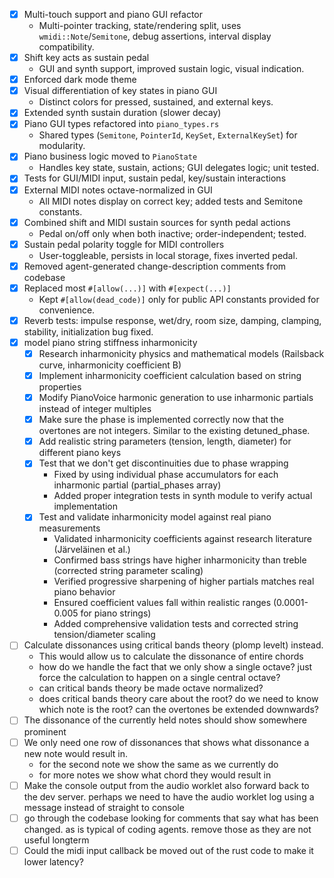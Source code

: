 - [x] Multi-touch support and piano GUI refactor
  - Multi-pointer tracking, state/rendering split, uses `wmidi::Note`/`Semitone`, debug assertions, interval display compatibility.
- [x] Shift key acts as sustain pedal
  - GUI and synth support, improved sustain logic, visual indication.
- [x] Enforced dark mode theme
- [x] Visual differentiation of key states in piano GUI
  - Distinct colors for pressed, sustained, and external keys.
- [x] Extended synth sustain duration (slower decay)
- [x] Piano GUI types refactored into `piano_types.rs`
  - Shared types (`Semitone`, `PointerId`, `KeySet`, `ExternalKeySet`) for modularity.
- [x] Piano business logic moved to `PianoState`
  - Handles key state, sustain, actions; GUI delegates logic; unit tested.
- [x] Tests for GUI/MIDI input, sustain pedal, key/sustain interactions
- [x] External MIDI notes octave-normalized in GUI
  - All MIDI notes display on correct key; added tests and Semitone constants.
- [x] Combined shift and MIDI sustain sources for synth pedal actions
  - Pedal on/off only when both inactive; order-independent; tested.
- [x] Sustain pedal polarity toggle for MIDI controllers
  - User-toggleable, persists in local storage, fixes inverted pedal.
- [x] Removed agent-generated change-description comments from codebase
- [x] Replaced most `#[allow(...)]` with `#[expect(...)]`
  - Kept `#[allow(dead_code)]` only for public API constants provided for convenience.
- [x] Reverb tests: impulse response, wet/dry, room size, damping, clamping, stability, initialization bug fixed.
- [x] model piano string stiffness inharmonicity
    - [x] Research inharmonicity physics and mathematical models (Railsback curve, inharmonicity coefficient B)
    - [x] Implement inharmonicity coefficient calculation based on string properties
    - [x] Modify PianoVoice harmonic generation to use inharmonic partials instead of integer multiples
    - [x] Make sure the phase is implemented correctly now that the overtones are not integers. Similar to the existing detuned_phase.
    - [x] Add realistic string parameters (tension, length, diameter) for different piano keys
    - [x] Test that we don't get discontinuities due to phase wrapping
        - Fixed by using individual phase accumulators for each inharmonic partial (partial_phases array)
        - Added proper integration tests in synth module to verify actual implementation
    - [x] Test and validate inharmonicity model against real piano measurements
        - Validated inharmonicity coefficients against research literature (Järveläinen et al.)
        - Confirmed bass strings have higher inharmonicity than treble (corrected string parameter scaling)
        - Verified progressive sharpening of higher partials matches real piano behavior
        - Ensured coefficient values fall within realistic ranges (0.0001-0.005 for piano strings)
        - Added comprehensive validation tests and corrected string tension/diameter scaling
- [ ] Calculate dissonances using critical bands theory (plomp levelt) instead.
    - This would allow us to calculate the dissonance of entire chords
    - how do we handle the fact that we only show a single octave? just force the calculation to happen on a single central octave?
    - can critical bands theory be made octave normalized?
    - does critical bands theory care about the root? do we need to know which note is the root? can the overtones be extended downwards?
- [ ] The dissonance of the currently held notes should show somewhere prominent
- [ ] We only need one row of dissonances that shows what dissonance a new note would result in.
    - for the second note we show the same as we currently do
    - for more notes we show what chord they would result in
- [ ] Make the console output from the audio worklet also forward back to the dev server. perhaps we need to have the audio worklet log using a message instead of straight to console
- [ ] go through the codebase looking for comments that say what has been changed. as is typical of coding agents. remove those as they are not useful longterm
- [ ] Could the midi input callback be moved out of the rust code to make it lower latency?
